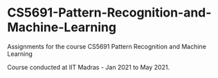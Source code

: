 # CS5691-Pattern-Recognition-and-Machine-Learning
Assignments for the course CS5691 Pattern Recognition and Machine Learning

Course conducted at IIT Madras - Jan 2021 to May 2021.
